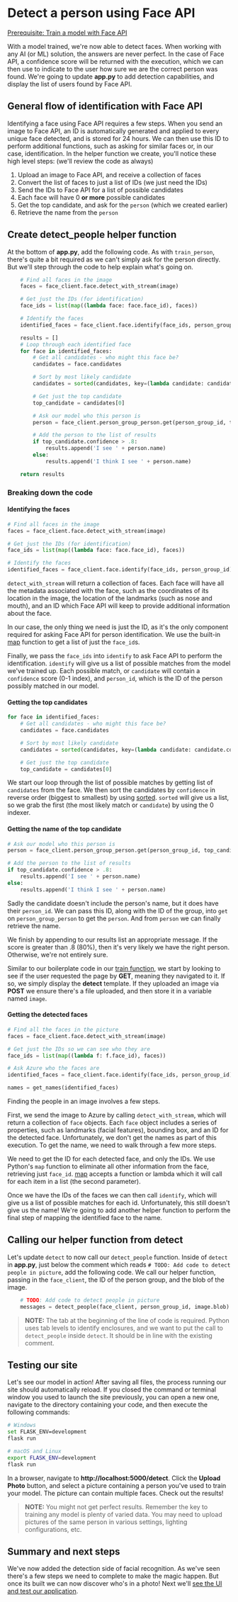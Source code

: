 # Detect a person using Face API

[Prerequisite: Train a model with Face API](./train-face-api.md)

With a model trained, we're now able to detect faces. When working with any AI (or ML) solution, the answers are never perfect. In the case of Face API, a confidence score will be returned with the execution, which we can then use to indicate to the user how sure we are the correct person was found. We're going to update **app.py** to add detection capabilities, and display the list of users found by Face API.

## General flow of identification with Face API

Identifying a face using Face API requires a few steps. When you send an image to Face API, an ID is automatically generated and applied to every unique face detected, and is stored for 24 hours. We can then use this ID to perform additional functions, such as asking for similar faces or, in our case, identification. In the helper function we create, you'll notice these high level steps: (we'll review the code as always)

1. Upload an image to Face API, and receive a collection of faces
2. Convert the list of faces to just a list of IDs (we just need the IDs)
3. Send the IDs to Face API for a list of possible candidates
4. Each face will have 0 **or more** possible candidates
5. Get the top candidate, and ask for the `person` (which we created earlier)
6. Retrieve the name from the `person`

## Create detect_people helper function

At the bottom of **app.py**, add the following code. As with `train_person`, there's quite a bit required as we can't simply ask for the person directly. But we'll step through the code to help explain what's going on.

``` python
    # Find all faces in the image
    faces = face_client.face.detect_with_stream(image)

    # Get just the IDs (for identification)
    face_ids = list(map((lambda face: face.face_id), faces))

    # Identify the faces
    identified_faces = face_client.face.identify(face_ids, person_group_id)

    results = []
    # Loop through each identified face
    for face in identified_faces:
        # Get all candidates - who might this face be?
        candidates = face.candidates

        # Sort by most likely candidate
        candidates = sorted(candidates, key=(lambda candidate: candidate.confidence), reverse=True)

        # Get just the top candidate
        top_candidate = candidates[0]

        # Ask our model who this person is
        person = face_client.person_group_person.get(person_group_id, top_candidate.person_id)

        # Add the person to the list of results
        if top_candidate.confidence > .8:
            results.append('I see ' + person.name)
        else:
            results.append('I think I see ' + person.name)

    return results
```

### Breaking down the code

#### Identifying the faces

``` python
# Find all faces in the image
faces = face_client.face.detect_with_stream(image)

# Get just the IDs (for identification)
face_ids = list(map((lambda face: face.face_id), faces))

# Identify the faces
identified_faces = face_client.face.identify(face_ids, person_group_id)
```

`detect_with_stream` will return a collection of faces. Each face will have all the metadata associated with the face, such as the coordinates of its location in the image, the location of the landmarks (such as nose and mouth), and an ID which Face API will keep to provide additional information about the face.

In our case, the only thing we need is just the ID, as it's the only component required for asking Face API for person identification. We use the built-in [map](https://docs.python.org/3/library/functions.html#map) function to get a list of just the `face_id`s.

Finally, we pass the `face_ids` into `identify` to ask Face API to perform the identification. `identify` will give us a list of possible matches from the model we've trained up. Each possible match, or `candidate` will contain a `confidence` score (0-1 index), and `person_id`, which is the ID of the person possibly matched in our model.

#### Getting the top candidates

``` python
for face in identified_faces:
    # Get all candidates - who might this face be?
    candidates = face.candidates

    # Sort by most likely candidate
    candidates = sorted(candidates, key=(lambda candidate: candidate.confidence), reverse=True)

    # Get just the top candidate
    top_candidate = candidates[0]
```

We start our loop through the list of possible matches by getting list of `candidates` from the face. We then sort the candidates by `confidence` in reverse order (biggest to smallest) by using [sorted](https://docs.python.org/3/library/functions.html#sorted). `sorted` will give us a list, so we grab the first (the most likely match or `candidate`) by using the 0 indexer.

#### Getting the name of the top candidate

``` python
# Ask our model who this person is
person = face_client.person_group_person.get(person_group_id, top_candidate.person_id)

# Add the person to the list of results
if top_candidate.confidence > .8:
    results.append('I see ' + person.name)
else:
    results.append('I think I see ' + person.name)
```

Sadly the candidate doesn't include the person's name, but it does have their `person_id`. We can pass this ID, along with the ID of the group, into `get` on `person_group_person` to get the `person`. And from `person` we can finally retrieve the name.

We finish by appending to our results list an appropriate message. If the score is greater than .8 (80%), then it's very likely we have the right person. Otherwise, we're not entirely sure.

Similar to our boilerplate code in our [train function](./train-face-api.md), we start by looking to see if the user requested the page by **GET**, meaning they navigated to it. If so, we simply display the **detect** template. If they uploaded an image via **POST** we ensure there's a file uploaded, and then store it in a variable named `image`.

#### Getting the detected faces

``` python
# Find all the faces in the picture
faces = face_client.face.detect_with_stream(image)

# Get just the IDs so we can see who they are
face_ids = list(map((lambda f: f.face_id), faces))

# Ask Azure who the faces are
identified_faces = face_client.face.identify(face_ids, person_group_id)

names = get_names(identified_faces)
```

Finding the people in an image involves a few steps.

First, we send the image to Azure by calling `detect_with_stream`, which will return a collection of `face` objects. Each `face` object includes a series of properties, such as landmarks (facial features), bounding box, and an ID for the detected face. Unfortunately, we don't get the names as part of this execution. To get the name, we need to walk through a few more steps.

We need to get the ID for each detected face, and only the IDs. We use Python's `map` function to eliminate all other information from the face, retrieving just `face_id`. [map](https://docs.python.org/3/library/functions.html?highlight=sorted#map) accepts a function or lambda which it will call for each item in a list (the second parameter).

Once we have the IDs of the faces we can then call `identify`, which will give us a list of possible matches for each id. Unfortunately, this still doesn't give us the name! We're going to add another helper function to perform the final step of mapping the identified face to the name.

## Calling our helper function from detect

Let's update `detect` to now call our `detect_people` function. Inside of `detect` in **app.py**, just below the comment which reads `# TODO: Add code to detect people in picture`, add the following code. We call our helper function, passing in the `face_client`, the ID of the person group, and the blob of the image.

``` python
    # TODO: Add code to detect people in picture
    messages = detect_people(face_client, person_group_id, image.blob)
```

> **NOTE:** The tab at the beginning of the line of code is required. Python uses tab levels to identify enclosures, and we want to put the call to `detect_people` inside `detect`. It should be in line with the existing comment.

## Testing our site

Let's see our model in action! After saving all files, the process running our site should automatically reload. If you closed the command or terminal window you used to launch the site previously, you can open a new one, navigate to the directory containing your code, and then execute the following commands:

``` bash
# Windows
set FLASK_ENV=development
flask run

# macOS and Linux
export FLASK_ENV=development
flask run
```

In a browser, navigate to **http://localhost:5000/detect**. Click the **Upload Photo** button, and select a picture containing a person you've used to train your model. The picture can contain multiple faces. Check out the results!

> **NOTE:** You might not get perfect results. Remember the key to training any model is plenty of varied data. You may need to upload pictures of the same person in various settings, lighting configurations, etc.

## Summary and next steps

We've now added the detection side of facial recognition. As we've seen there's a few steps we need to complete to make the magic happen. But once its built we can now discover who's in a photo! Next we'll [see the UI and test our application](./deploy.md).
